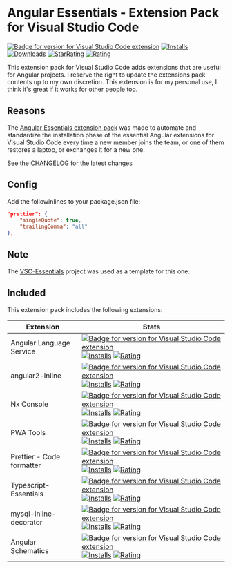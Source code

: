 # Angular Essentials - Extension Pack for Visual Studio Code

[![Badge for version for Visual Studio Code extension](https://vsmarketplacebadges.dev/version-short/Gydunhn.angular-essentials.svg?color=blue&style=?style=for-the-badge&logo=visual-studio-code)](https://marketplace.visualstudio.com/items?itemName=Gydunhn.angular-essentials) [![Installs](https://vsmarketplacebadges.dev/installs-short/Gydunhn.angular-essentials.svg?color=blue&style=flat-square)](https://marketplace.visualstudio.com/items?itemName=Gydunhn.angular-essentials) [![Downloads](https://vsmarketplacebadges.dev/downloads-short/Gydunhn.angular-essentials.svg?color=blue&style=flat-square)](https://marketplace.visualstudio.com/items?itemName=Gydunhn.angular-essentials) [![StarRating](https://vsmarketplacebadges.dev/rating-star/Gydunhn.angular-essentials.svg?color=blue&style=flat-square)](https://marketplace.visualstudio.com/items?itemName=Gydunhn.angular-essentials) [![Rating](https://vsmarketplacebadges.dev/rating-short/Gydunhn.angular-essentials.svg?color=blue&style=flat-square)](https://marketplace.visualstudio.com/items?itemName=Gydunhn.angular-essentials)

This extension pack for Visual Studio Code adds extensions that are useful for Angular projects. I reserve the right to update the extensions pack contents up to my own discretion. This extension is for my personal use, I think it's great if it works for other people too.

## Reasons

The [Angular Essentials extension pack] was made to automate and standardize the installation phase of the essential Angular extensions for Visual Studio Code every time a new member joins the team, or one of them restores a laptop, or exchanges it for a new one.

See the [CHANGELOG](CHANGELOG.md) for the latest changes

## Config

Add the followinlines to your package.json file:

```json
"prettier": {
    "singleQuote": true,
    "trailingComma": "all"
},
```

## Note

The [VSC-Essentials] project was used as a template for this one.

## Included

This extension pack includes the following extensions:

| Extension                   | Stats                                                                                                                                                                                                                                                                                                                                                                                                                                                                                                                                                                                                                                                                                                                                                                                |
|-----------------------------|--------------------------------------------------------------------------------------------------------------------------------------------------------------------------------------------------------------------------------------------------------------------------------------------------------------------------------------------------------------------------------------------------------------------------------------------------------------------------------------------------------------------------------------------------------------------------------------------------------------------------------------------------------------------------------------------------------------------------------------------------------------------------------------|
| Angular Language Service    | [![Badge for version for Visual Studio Code extension](https://vsmarketplacebadges.dev/version-short/Angular.ng-template.svg?color=blue&style=?style=for-the-badge&logo=visual-studio-code)](https://marketplace.visualstudio.com/items?itemName=Angular.ng-template) [![Installs](https://vsmarketplacebadges.dev/installs-short/Angular.ng-template.svg?color=blue&style=flat-square)](https://marketplace.visualstudio.com/items?itemName=Angular.ng-template) [![Rating](https://vsmarketplacebadges.dev/rating-short/Angular.ng-template.svg?color=blue&style=flat-square)](https://marketplace.visualstudio.com/items?itemName=Angular.ng-template)                                                                                                             |
| angular2-inline             | [![Badge for version for Visual Studio Code extension](https://vsmarketplacebadges.dev/version-short/natewallace.angular2-inline.svg?color=blue&style=?style=for-the-badge&logo=visual-studio-code)](https://marketplace.visualstudio.com/items?itemName=natewallace.angular2-inline) [![Installs](https://vsmarketplacebadges.dev/installs-short/natewallace.angular2-inline.svg?color=blue&style=flat-square)](https://marketplace.visualstudio.com/items?itemName=natewallace.angular2-inline) [![Rating](https://vsmarketplacebadges.dev/rating-short/natewallace.angular2-inline.svg?color=blue&style=flat-square)](https://marketplace.visualstudio.com/items?itemName=natewallace.angular2-inline)                                                             |
| Nx Console                  | [![Badge for version for Visual Studio Code extension](https://vsmarketplacebadges.dev/version-short/nrwl.angular-console.svg?color=blue&style=?style=for-the-badge&logo=visual-studio-code)](https://marketplace.visualstudio.com/items?itemName=nrwl.angular-console) [![Installs](https://vsmarketplacebadges.dev/installs-short/nrwl.angular-console.svg?color=blue&style=flat-square)](https://marketplace.visualstudio.com/items?itemName=nrwl.angular-console) [![Rating](https://vsmarketplacebadges.dev/rating-short/nrwl.angular-console.svg?color=blue&style=flat-square)](https://marketplace.visualstudio.com/items?itemName=nrwl.angular-console)                                                                                                       |
| PWA Tools                   | [![Badge for version for Visual Studio Code extension](https://vsmarketplacebadges.dev/version-short/johnpapa.pwa-tools.svg?color=blue&style=?style=for-the-badge&logo=visual-studio-code)](https://marketplace.visualstudio.com/items?itemName=johnpapa.pwa-tools) [![Installs](https://vsmarketplacebadges.dev/installs-short/johnpapa.pwa-tools.svg?color=blue&style=flat-square)](https://marketplace.visualstudio.com/items?itemName=johnpapa.pwa-tools) [![Rating](https://vsmarketplacebadges.dev/rating-short/johnpapa.pwa-tools.svg?color=blue&style=flat-square)](https://marketplace.visualstudio.com/items?itemName=johnpapa.pwa-tools)                                                                                                                   |
| Prettier - Code formatter   | [![Badge for version for Visual Studio Code extension](https://vsmarketplacebadges.dev/version-short/esbenp.prettier-vscode.svg?color=blue&style=?style=for-the-badge&logo=visual-studio-code)](https://marketplace.visualstudio.com/items?itemName=esbenp.prettier-vscode) [![Installs](https://vsmarketplacebadges.dev/installs-short/esbenp.prettier-vscode.svg?color=blue&style=flat-square)](https://marketplace.visualstudio.com/items?itemName=esbenp.prettier-vscode) [![Rating](https://vsmarketplacebadges.dev/rating-short/esbenp.prettier-vscode.svg?color=blue&style=flat-square)](https://marketplace.visualstudio.com/items?itemName=esbenp.prettier-vscode)                                                                                           |
| Typescript-Essentials       | [![Badge for version for Visual Studio Code extension](https://vsmarketplacebadges.dev/version-short/Gydunhn.typescript-essentials.svg?color=blue&style=?style=for-the-badge&logo=visual-studio-code)](https://marketplace.visualstudio.com/items?itemName=Gydunhn.typescript-essentials) [![Installs](https://vsmarketplacebadges.dev/installs-short/Gydunhn.typescript-essentials.svg?color=blue&style=flat-square)](https://marketplace.visualstudio.com/items?itemName=Gydunhn.typescript-essentials) [![Rating](https://vsmarketplacebadges.dev/rating-short/Gydunhn.typescript-essentials.svg?color=blue&style=flat-square)](https://marketplace.visualstudio.com/items?itemName=Gydunhn.typescript-essentials)                                                 |
| mysql-inline-decorator  | [![Badge for version for Visual Studio Code extension](https://vsmarketplacebadges.dev/version-short/odubuc.mysql-inline-decorator.svg?color=blue&style=?style=for-the-badge&logo=visual-studio-code)](https://marketplace.visualstudio.com/items?itemName=odubuc.mysql-inline-decorator) [![Installs](https://vsmarketplacebadges.dev/installs-short/odubuc.mysql-inline-decorator.svg?color=blue&style=flat-square)](https://marketplace.visualstudio.com/items?itemName=odubuc.mysql-inline-decorator) [![Rating](https://vsmarketplacebadges.dev/rating-short/odubuc.mysql-inline-decorator.svg?color=blue&style=flat-square)](https://marketplace.visualstudio.com/items?itemName=odubuc.mysql-inline-decorator)                                                 |
| Angular Schematics  | [![Badge for version for Visual Studio Code extension](https://vsmarketplacebadges.dev/version-short/cyrilletuzi.angular-schematics.svg?color=blue&style=?style=for-the-badge&logo=visual-studio-code)](https://marketplace.visualstudio.com/items?itemName=cyrilletuzi.angular-schematics) [![Installs](https://vsmarketplacebadges.dev/installs-short/cyrilletuzi.angular-schematics.svg?color=blue&style=flat-square)](https://marketplace.visualstudio.com/items?itemName=cyrilletuzi.angular-schematics) [![Rating](https://vsmarketplacebadges.dev/rating-short/cyrilletuzi.angular-schematics.svg?color=blue&style=flat-square)](https://marketplace.visualstudio.com/items?itemName=cyrilletuzi.angular-schematics)                                                 |

[VSC-Essentials]: https://github.com/Gydunhn/VSC-Essentials
[Angular Essentials extension pack]: https://marketplace.visualstudio.com/items?itemName=Gydunhn.angular-essentials

